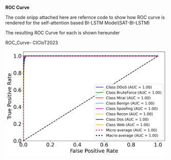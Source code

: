 **ROC Curve** 

The code snipp attached here are refernce code to show how ROC curve is rendered for the self-attention based BI-LSTM Model(SAT-BI-LSTM)

The resulting ROC Curve for each is shown hereunder

ROC_Curve- CICIoT2023

![ROC_Curve- CICIoT2023](https://github.com/bmiftah/ROC-Curve-code/blob/main/CICIoT2023_ROC_Curve.jpeg)



